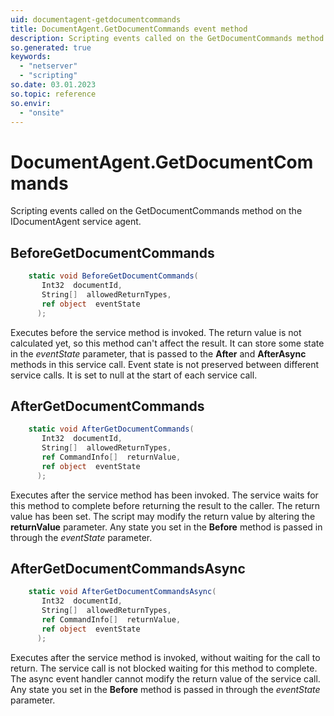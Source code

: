 ```yaml
---
uid: documentagent-getdocumentcommands
title: DocumentAgent.GetDocumentCommands event method
description: Scripting events called on the GetDocumentCommands method on the DocumentAgent service agent.
so.generated: true
keywords:
  - "netserver"
  - "scripting"
so.date: 03.01.2023
so.topic: reference
so.envir:
  - "onsite"
---
```

# DocumentAgent.GetDocumentCommands

Scripting events called on the <see cref='M:SuperOffice.CRM.Services.IDocumentAgent.GetDocumentCommands'>GetDocumentCommands</see> method on the <see cref='IDocumentAgent'>IDocumentAgent</see>  service agent.

## BeforeGetDocumentCommands
```cs
    static void BeforeGetDocumentCommands(
       Int32  documentId,
       String[]  allowedReturnTypes,
       ref object  eventState
      );
```
Executes before the service method is invoked.
The return value is not calculated yet, so this method can't affect the result.
It can store some state in the *eventState* parameter, that is passed to the **After** and **AfterAsync** methods in this service call.
Event state is not preserved between different service calls. It is set to null at the start of each service call.
## AfterGetDocumentCommands
```cs
    static void AfterGetDocumentCommands(
       Int32  documentId,
       String[]  allowedReturnTypes,
       ref CommandInfo[]  returnValue,
       ref object  eventState
      );
```
Executes after the service method has been invoked. The service waits for this method to complete before returning the result to the caller.
The return value has been set. The script may modify the return value by altering the **returnValue** parameter.
Any state you set in the **Before** method is passed in through the *eventState* parameter.
## AfterGetDocumentCommandsAsync
```cs
    static void AfterGetDocumentCommandsAsync(
       Int32  documentId,
       String[]  allowedReturnTypes,
       ref CommandInfo[]  returnValue,
       ref object  eventState
      );
```
Executes after the service method is invoked, without waiting for the call to return.
The service call is not blocked waiting for this method to complete.
The async event handler cannot modify the return value of the service call.
Any state you set in the **Before** method is passed in through the *eventState* parameter.

